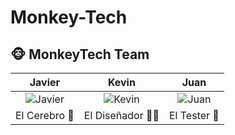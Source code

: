 # Monkey-Tech
## 🐵 MonkeyTech Team

| Javier | Kevin | Juan |
|:-----:|:------:|:----:|
| ![Javier](https://img.freepik.com/premium-photo/3d-monkey-with-human-body-looking-serious-wearing-suit-with-dramatic-studio-background_741910-24693.jpg) | ![Kevin](https://img.freepik.com/premium-photo/3d-monkey-with-human-body-looking-serious-wearing-suit-with-dramatic-studio-background_741910-24415.jpg) | ![Juan](https://img.freepik.com/premium-photo/3d-monkey-with-human-body-looking-serious-wearing-suit-with-dramatic-studio-background_741910-24374.jpg) |
| El Cerebro 🧠 | El Diseñador 👨‍💻 | El Tester 🧪 |
